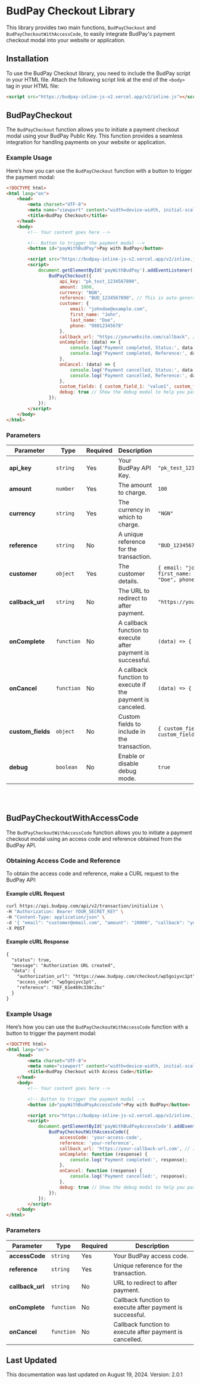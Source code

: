 
# BudPay Checkout Library

This library provides two main functions, `BudPayCheckout` and `BudPayCheckoutWithAccessCode`, to easily integrate BudPay's payment checkout modal into your website or application.


## Installation

To use the BudPay Checkout library, you need to include the BudPay script in your HTML file. Attach the following script link at the end of the `<body>` tag in your HTML file:

```html
<script src="https://budpay-inline-js-v2.vercel.app/v2/inline.js"></script>
```


## BudPayCheckout

The `BudPayCheckout` function allows you to initiate a payment checkout modal using your BudPay Public Key. This function provides a seamless integration for handling payments on your website or application.


### Example Usage

Here’s how you can use the `BudPayCheckout` function with a button to trigger the payment modal:

```html
<!DOCTYPE html>
<html lang="en">
    <head>
        <meta charset="UTF-8">
        <meta name="viewport" content="width=device-width, initial-scale=1.0">
        <title>BudPay Checkout</title>
    </head>
    <body>
        <!-- Your content goes here -->

        <!-- Button to trigger the payment modal -->
        <button id="payWithBudPay">Pay with BudPay</button>

        <script src="https://budpay-inline-js-v2.vercel.app/v2/inline.js"></script>
        <script>
            document.getElementById('payWithBudPay').addEventListener('click', function () {
                BudPayCheckout({
                    api_key: "pk_test_1234567890",
                    amount: 1000,
                    currency: "NGN",
                    reference: "BUD_1234567890", // This is auto-generated, if not provided
                    customer: {
                        email: "johndoe@example.com",
                        first_name: "John",
                        last_name: "Doe",
                        phone: "08012345678"
                    },
                    callback_url: "https://yourwebsite.com/callback", // If callback_url is not provided, the onComplete function is called (if provided)
                    onComplete: (data) => { 
                        console.log('Payment completed, Status:', data.status) 
                        console.log('Payment completed, Reference:', data.reference) 
                    },
                    onCancel: (data) => { 
                        console.log('Payment cancelled, Status:', data.status) 
                        console.log('Payment cancelled, Reference:', data.reference) 
                    },
                    custom_fields: { custom_field_1: "value1", custom_field_2: "value2" },
                    debug: true // Show the debug modal to help you pass the write configs
                });
            });
        </script>
    </body>
</html>
```


### Parameters

| Parameter      | Type     | Required | Description                                                        | Example                                     |
|----------------|----------|----------|--------------------------------------------------------------------|---------------------------------------------|
| **api_key**    | `string` | Yes      | Your BudPay API Key.                                               | `"pk_test_1234567890"`                      |
| **amount**     | `number` | Yes      | The amount to charge.                                              | `100`                                      |
| **currency**   | `string` | Yes      | The currency in which to charge.                                   | `"NGN"`                                     |
| **reference**  | `string` | No       | A unique reference for the transaction.                            | `"BUD_1234567890"`                          |
| **customer**   | `object` | Yes      | The customer details.                                              | `{ email: "johndoe@example.com", first_name: "John", last_name: "Doe", phone: "08012345678" }` |
| **callback_url** | `string` | No     | The URL to redirect to after payment.                              | `"https://yourwebsite.com/callback"`        |
| **onComplete** | `function` | No     | A callback function to execute after payment is successful.        | `(data) => { console.log(data) }`           |
| **onCancel**   | `function` | No     | A callback function to execute if the payment is canceled.         | `(data) => { console.log(data) }`           |
| **custom_fields** | `object` | No   | Custom fields to include in the transaction.                       | `{ custom_field_1: "value1", custom_field_2: "value2" }` |
| **debug**      | `boolean` | No      | Enable or disable debug mode.                                      | `true`                                      |



<br/><br/>


## BudPayCheckoutWithAccessCode

The `BudPayCheckoutWithAccessCode` function allows you to initiate a payment checkout modal using an access code and reference obtained from the BudPay API.

### Obtaining Access Code and Reference

To obtain the access code and reference, make a CURL request to the BudPay API:


#### Example cURL Request

```bash copy
curl https://api.budpay.com/api/v2/transaction/initialize \
-H "Authorization: Bearer YOUR_SECRET_KEY" \
-H "Content-Type: application/json" \
-d '{ "email": "customer@email.com", "amount": "20000", "callback": "yourcallbackurl" }' \
-X POST
```


#### Example cURL Response

```html copy
{
  "status": true,
  "message": "Authorization URL created",
  "data": {
    "authorization_url": "https://www.budpay.com/checkout/wp5goiyvc1pt",
    "access_code": "wp5goiyvc1pt",
    "reference": "REF_61e469c330c2bc"
  }
}
```


### Example Usage

Here’s how you can use the `BudPayCheckoutWithAccessCode` function with a button to trigger the payment modal:

```html
<!DOCTYPE html>
<html lang="en">
    <head>
        <meta charset="UTF-8">
        <meta name="viewport" content="width=device-width, initial-scale=1.0">
        <title>BudPay Checkout with Access Code</title>
    </head>
    <body>
        <!-- Your content goes here -->

        <!-- Button to trigger the payment modal -->
        <button id="payWithBudPayAccessCode">Pay with BudPay</button>

        <script src="https://budpay-inline-js-v2.vercel.app/v2/inline.js"></script>
        <script>
            document.getElementById('payWithBudPayAccessCode').addEventListener('click', function () {
                BudPayCheckoutWithAccessCode({
                    accessCode: 'your-access-code',
                    reference: 'your-reference', 
                    callback_url: 'https://your-callback-url.com', // If callback_url is not provided, the onComplete function is called (if provided)
                    onComplete: function (response) {
                        console.log('Payment completed:', response);
                    },
                    onCancel: function (response) {
                        console.log('Payment cancelled:', response);
                    },
                    debug: true // Show the debug modal to help you pass the write configs
                });
            });
        </script>
    </body>
</html>
```




### Parameters

| Parameter        | Type       | Required | Description                                               |
|------------------|------------|----------|-----------------------------------------------------------|
| **accessCode**   | `string`   | Yes      | Your BudPay access code.                                  |
| **reference**    | `string`   | Yes      | Unique reference for the transaction.                     |
| **callback_url** | `string`   | No       | URL to redirect to after payment.                         |
| **onComplete**   | `function` | No       | Callback function to execute after payment is successful. |
| **onCancel**     | `function` | No       | Callback function to execute after payment is cancelled.  |



## Last Updated
This documentation was last updated on August 19, 2024.
Version: 2.0.1